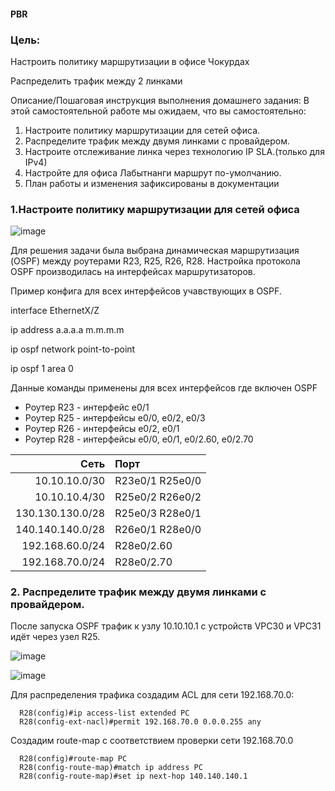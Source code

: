 #### PBR
### Цель:
Настроить политику маршрутизации в офисе Чокурдах

Распределить трафик между 2 линками

Описание/Пошаговая инструкция выполнения домашнего задания:
В этой самостоятельной работе мы ожидаем, что вы самостоятельно:

1. Настроите политику маршрутизации для сетей офиса.
2. Распределите трафик между двумя линками с провайдером.
3. Настроите отслеживание линка через технологию IP SLA.(только для IPv4)
4. Настройте для офиса Лабытнанги маршрут по-умолчанию.
5. План работы и изменения зафиксированы в документации

### 1.Настроите политику маршрутизации для сетей офиса

![image](https://github.com/user-attachments/assets/bc8fd13c-f38e-448e-90dc-335a80022c5e)

Для решения задачи была выбрана динамическая маршрутизация (OSPF) между роутерами R23, R25, R26, R28. Настройка протокола OSPF производилась на интерфейсах маршрутизаторов.

Пример конфига для всех интерфейсов учавствующих в OSPF.

interface EthernetX/Z

ip address a.a.a.a m.m.m.m

ip ospf network point-to-point

ip ospf 1 area 0

Данные команды применены для всех интерфейсов где включен OSPF

* Роутер R23 - интерфейс e0/1
* Роутер R25 - интерфейсы e0/0, e0/2, e0/3
* Роутер R26 - интерфейсы e0/2, e0/1
* Роутер R28 - интерфейсы e0/0, e0/1, e0/2.60, e0/2.70

| Сеть     |  Порт       |
|-----------------:|:---------------|
| 10.10.10.0/30    | R23e0/1 R25e0/0|   
| 10.10.10.4/30    | R25e0/2 R26e0/2|             
| 130.130.130.0/28 | R25e0/3 R28e0/1|
| 140.140.140.0/28 | R26e0/1 R28e0/0|
| 192.168.60.0/24  |   R28e0/2.60   |
| 192.168.70.0/24  |   R28e0/2.70   |

### 2. Распределите трафик между двумя линками с провайдером.

После запуска OSPF трафик к узлу 10.10.10.1 с устройств VPC30 и VPC31 идёт через узел R25.

![image](https://github.com/user-attachments/assets/cffedb9f-7304-45cf-9045-3b167ab45366)

![image](https://github.com/user-attachments/assets/43c38c0e-38ad-4f11-8389-16a8d461ab2d)


Для распределения трафика создадим ACL для сети 192.168.70.0:

      R28(config)#ip access-list extended PC
      R28(config-ext-nacl)#permit 192.168.70.0 0.0.0.255 any

Создадим route-map с соответствием проверки сети 192.168.70.0

      R28(config)#route-map PC
      R28(config-route-map)#match ip address PC
      R28(config-route-map)#set ip next-hop 140.140.140.1


